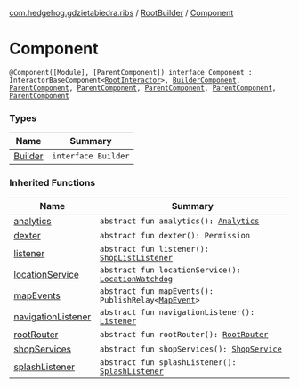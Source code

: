 [com.hedgehog.gdzietabiedra.ribs](../../index.md) / [RootBuilder](../index.md) / [Component](./index.md)

# Component

`@Component([Module], [ParentComponent]) interface Component : InteractorBaseComponent<`[`RootInteractor`](../../-root-interactor/index.md)`>, `[`BuilderComponent`](../-builder-component/index.md)`, `[`ParentComponent`](../../../com.hedgehog.gdzietabiedra.ribs.bottomnav/-bottom-nav-builder/-parent-component/index.md)`, `[`ParentComponent`](../../../com.hedgehog.gdzietabiedra.ribs.bottomnav.shopslist/-shops-list-builder/-parent-component/index.md)`, `[`ParentComponent`](../../../com.hedgehog.gdzietabiedra.ribs.bottomnav.map/-map-builder/-parent-component/index.md)`, `[`ParentComponent`](../../../com.hedgehog.gdzietabiedra.ribs.bottomnav.settings/-settings-builder/-parent-component/index.md)`, `[`ParentComponent`](../../../com.hedgehog.gdzietabiedra.ribs.splash/-splash-builder/-parent-component/index.md)

### Types

| Name | Summary |
|---|---|
| [Builder](-builder/index.md) | `interface Builder` |

### Inherited Functions

| Name | Summary |
|---|---|
| [analytics](../../../com.hedgehog.gdzietabiedra.ribs.bottomnav.shopslist/-shops-list-builder/-parent-component/analytics.md) | `abstract fun analytics(): `[`Analytics`](../../../com.hedgehog.gdzietabiedra.utils.analytics/-analytics/index.md) |
| [dexter](../../../com.hedgehog.gdzietabiedra.ribs.splash/-splash-builder/-parent-component/dexter.md) | `abstract fun dexter(): Permission` |
| [listener](../../../com.hedgehog.gdzietabiedra.ribs.bottomnav.shopslist/-shops-list-builder/-parent-component/listener.md) | `abstract fun listener(): `[`ShopListListener`](../../../com.hedgehog.gdzietabiedra.ribs.bottomnav.shopslist/-shop-list-listener/index.md) |
| [locationService](../../../com.hedgehog.gdzietabiedra.ribs.bottomnav.shopslist/-shops-list-builder/-parent-component/location-service.md) | `abstract fun locationService(): `[`LocationWatchdog`](../../../com.hedgehog.gdzietabiedra.appservice/-location-watchdog/index.md) |
| [mapEvents](../../../com.hedgehog.gdzietabiedra.ribs.bottomnav.map/-map-builder/-parent-component/map-events.md) | `abstract fun mapEvents(): PublishRelay<`[`MapEvent`](../../../com.hedgehog.gdzietabiedra.ribs.bottomnav.map/-map-event/index.md)`>` |
| [navigationListener](../../../com.hedgehog.gdzietabiedra.ribs.bottomnav/-bottom-nav-builder/-parent-component/navigation-listener.md) | `abstract fun navigationListener(): `[`Listener`](../../../com.hedgehog.gdzietabiedra.ribs.bottomnav/-bottom-nav-interactor/-listener/index.md) |
| [rootRouter](../-builder-component/root-router.md) | `abstract fun rootRouter(): `[`RootRouter`](../../-root-router/index.md) |
| [shopServices](../../../com.hedgehog.gdzietabiedra.ribs.bottomnav.shopslist/-shops-list-builder/-parent-component/shop-services.md) | `abstract fun shopServices(): `[`ShopService`](../../../com.hedgehog.gdzietabiedra.appservice/-shop-service/index.md) |
| [splashListener](../../../com.hedgehog.gdzietabiedra.ribs.splash/-splash-builder/-parent-component/splash-listener.md) | `abstract fun splashListener(): `[`SplashListener`](../../../com.hedgehog.gdzietabiedra.ribs.splash/-splash-listener/index.md) |
